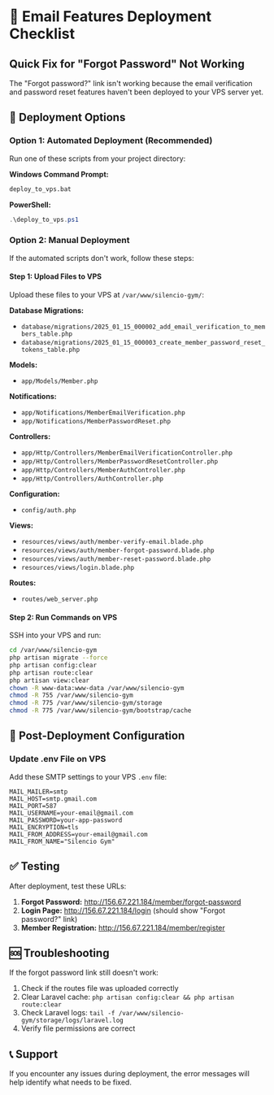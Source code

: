 # 🚀 Email Features Deployment Checklist

## Quick Fix for "Forgot Password" Not Working

The "Forgot password?" link isn't working because the email verification and password reset features haven't been deployed to your VPS server yet.

## 🎯 Deployment Options

### Option 1: Automated Deployment (Recommended)
Run one of these scripts from your project directory:

**Windows Command Prompt:**
```cmd
deploy_to_vps.bat
```

**PowerShell:**
```powershell
.\deploy_to_vps.ps1
```

### Option 2: Manual Deployment
If the automated scripts don't work, follow these steps:

#### Step 1: Upload Files to VPS
Upload these files to your VPS at `/var/www/silencio-gym/`:

**Database Migrations:**
- `database/migrations/2025_01_15_000002_add_email_verification_to_members_table.php`
- `database/migrations/2025_01_15_000003_create_member_password_reset_tokens_table.php`

**Models:**
- `app/Models/Member.php`

**Notifications:**
- `app/Notifications/MemberEmailVerification.php`
- `app/Notifications/MemberPasswordReset.php`

**Controllers:**
- `app/Http/Controllers/MemberEmailVerificationController.php`
- `app/Http/Controllers/MemberPasswordResetController.php`
- `app/Http/Controllers/MemberAuthController.php`
- `app/Http/Controllers/AuthController.php`

**Configuration:**
- `config/auth.php`

**Views:**
- `resources/views/auth/member-verify-email.blade.php`
- `resources/views/auth/member-forgot-password.blade.php`
- `resources/views/auth/member-reset-password.blade.php`
- `resources/views/login.blade.php`

**Routes:**
- `routes/web_server.php`

#### Step 2: Run Commands on VPS
SSH into your VPS and run:
```bash
cd /var/www/silencio-gym
php artisan migrate --force
php artisan config:clear
php artisan route:clear
php artisan view:clear
chown -R www-data:www-data /var/www/silencio-gym
chmod -R 755 /var/www/silencio-gym
chmod -R 775 /var/www/silencio-gym/storage
chmod -R 775 /var/www/silencio-gym/bootstrap/cache
```

## 🔧 Post-Deployment Configuration

### Update .env File on VPS
Add these SMTP settings to your VPS `.env` file:

```env
MAIL_MAILER=smtp
MAIL_HOST=smtp.gmail.com
MAIL_PORT=587
MAIL_USERNAME=your-email@gmail.com
MAIL_PASSWORD=your-app-password
MAIL_ENCRYPTION=tls
MAIL_FROM_ADDRESS=your-email@gmail.com
MAIL_FROM_NAME="Silencio Gym"
```

## ✅ Testing

After deployment, test these URLs:

1. **Forgot Password:** http://156.67.221.184/member/forgot-password
2. **Login Page:** http://156.67.221.184/login (should show "Forgot password?" link)
3. **Member Registration:** http://156.67.221.184/member/register

## 🆘 Troubleshooting

If the forgot password link still doesn't work:

1. Check if the routes file was uploaded correctly
2. Clear Laravel cache: `php artisan config:clear && php artisan route:clear`
3. Check Laravel logs: `tail -f /var/www/silencio-gym/storage/logs/laravel.log`
4. Verify file permissions are correct

## 📞 Support

If you encounter any issues during deployment, the error messages will help identify what needs to be fixed.
